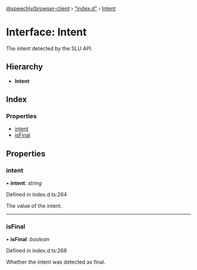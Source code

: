 [@speechly/browser-client](../README.md) › ["index.d"](../modules/_index_d_.md) › [Intent](_index_d_.intent.md)

# Interface: Intent

The intent detected by the SLU API.

## Hierarchy

* **Intent**

## Index

### Properties

* [intent](_index_d_.intent.md#intent)
* [isFinal](_index_d_.intent.md#isfinal)

## Properties

###  intent

• **intent**: *string*

Defined in index.d.ts:264

The value of the intent.

___

###  isFinal

• **isFinal**: *boolean*

Defined in index.d.ts:268

Whether the intent was detected as final.
